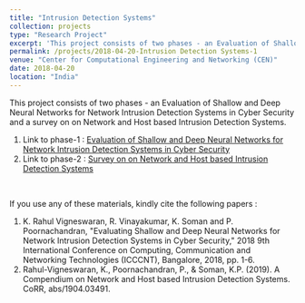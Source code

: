 ```yaml
---
title: "Intrusion Detection Systems"
collection: projects
type: "Research Project"
excerpt: 'This project consists of two phases - an Evaluation of Shallow and Deep Neural Networks for Network Intrusion Detection Systems in Cyber Security and a survey on on Network and Host based Intrusion Detection Systems.'
permalink: /projects/2018-04-20-Intrusion Detection Systems-1
venue: "Center for Computational Engineering and Networking (CEN)"
date: 2018-04-20
location: "India"
---
```


This project consists of two phases - an Evaluation of Shallow and Deep Neural Networks for Network Intrusion Detection Systems in Cyber Security and a survey on on Network and Host based Intrusion Detection Systems.
1. Link to phase-1 : [Evaluation of Shallow and Deep Neural Networks for Network Intrusion Detection Systems in Cyber Security](https://rahulvigneswaran.github.io/posts/2019/01/2018-04-20-Intrusion%20Detection%20Systems-1/)
2. Link to phase-2 : [Survey on on Network and Host based Intrusion Detection Systems]()
<br/>

If you use any of these materials, kindly cite the following papers :

1. K. Rahul Vigneswaran, R. Vinayakumar, K. Soman and P. Poornachandran, "Evaluating Shallow and Deep Neural Networks for Network Intrusion Detection Systems in Cyber Security," 2018 9th International Conference on Computing, Communication and Networking Technologies (ICCCNT), Bangalore, 2018, pp. 1-6.
2. Rahul-Vigneswaran, K., Poornachandran, P., & Soman, K.P. (2019). A Compendium on Network and Host based Intrusion Detection Systems. CoRR, abs/1904.03491.

